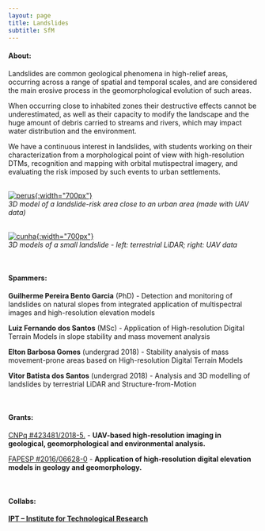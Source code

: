 ```yaml
---
layout: page
title: Landslides
subtitle: SfM
---
```

<!-- #### News: -->
<!-- [[blog post]({{site.url}}/2018-04-24-garcia_lichi)]: "Garcia Garden" quarry - 3D modeling of a vertical wall with SfM and a UAV -->

#### About:
Landslides are common geological phenomena in high-relief areas, occurring across a range of spatial and temporal scales, and are considered the main erosive process in the geomorphological evolution of such areas.  

When occurring close to inhabited zones their destructive effects cannot be underestimated, as well as their capacity to modify the landscape and the huge amount of debris carried to streams and rivers, which may impact water distribution and the environment.  

We have a continuous interest in landslides, with students working on their characterization from a morphological point of view with high-resolution DTMs, recognition and mapping with orbital mutispectral imagery, and evaluating the risk imposed by such events to urban settlements.   
&nbsp;
&nbsp;



<!-- {: style="text-align:center"} -->
[![perus]({{site.baseurl}}/img/landslides/perus_3d.png "3D risk area"){:width="700px"}]({{site.baseurl}}/img/perus_3d.png)   
*3D model of a landslide-risk area close to an urban area (made with UAV data)*  
&nbsp;
&nbsp;

[![cunha]({{site.baseurl}}/img/landslides/cunha_point_clouds.jpg "3D - Cunha"){:width="700px"}]({{site.baseurl}}/img/cunha_point_clouds.jpg)   
*3D models of a small landslide - left: terrestrial LiDAR; right: UAV data*  




&nbsp;
&nbsp;
#### Spammers:
**Guilherme Pereira Bento Garcia** (PhD) - Detection and monitoring of landslides on natural slopes from integrated application of multispectral images and high-resolution elevation models  

**Luiz Fernando dos Santos** (MSc) - Application of High-resolution Digital Terrain Models in slope stability and mass movement analysis  

**Elton Barbosa Gomes** (undergrad 2018) - Stability analysis of mass movement-prone areas based on High-resolution Digital Terrain Models   

**Vitor Batista dos Santos** (undergrad 2018) - Analysis and 3D modelling of landslides by terrestrial LiDAR and Structure-from-Motion   

&nbsp;
&nbsp;
#### Grants:
[CNPq #423481/2018-5.](/grants#cnpq_uav) - **UAV-based high-resolution imaging in geological, geomorphological and environmental analysis.**  

[FAPESP #2016/06628-0](/grants#fapesp_tls) - **Application of high-resolution digital elevation models in geology and geomorphology.**  


&nbsp;
&nbsp;
#### Collabs:
[**IPT – Institute for Technological Research**](https://www.ipt.br/en/)  